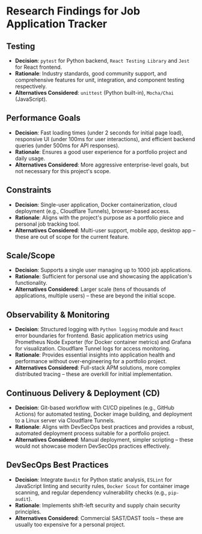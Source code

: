# Research Findings for Job Application Tracker

## Testing
*   **Decision**: `pytest` for Python backend, `React Testing Library` and `Jest` for React frontend.
*   **Rationale**: Industry standards, good community support, and comprehensive features for unit, integration, and component testing respectively.
*   **Alternatives Considered**: `unittest` (Python built-in), `Mocha/Chai` (JavaScript).

## Performance Goals
*   **Decision**: Fast loading times (under 2 seconds for initial page load), responsive UI (under 100ms for user interactions), and efficient backend queries (under 500ms for API responses).
*   **Rationale**: Ensures a good user experience for a portfolio project and daily usage.
*   **Alternatives Considered**: More aggressive enterprise-level goals, but not necessary for this project's scope.

## Constraints
*   **Decision**: Single-user application, Docker containerization, cloud deployment (e.g., Cloudflare Tunnels), browser-based access.
*   **Rationale**: Aligns with the project's purpose as a portfolio piece and personal job tracking tool.
*   **Alternatives Considered**: Multi-user support, mobile app, desktop app – these are out of scope for the current feature.

## Scale/Scope
*   **Decision**: Supports a single user managing up to 1000 job applications.
*   **Rationale**: Sufficient for personal use and showcasing the application's functionality.
*   **Alternatives Considered**: Larger scale (tens of thousands of applications, multiple users) – these are beyond the initial scope.

## Observability & Monitoring
*   **Decision**: Structured logging with `Python logging` module and `React` error boundaries for frontend. Basic application metrics using Prometheus Node Exporter (for Docker container metrics) and Grafana for visualization. Cloudflare Tunnel logs for access monitoring.
*   **Rationale**: Provides essential insights into application health and performance without over-engineering for a portfolio project.
*   **Alternatives Considered**: Full-stack APM solutions, more complex distributed tracing – these are overkill for initial implementation.

## Continuous Delivery & Deployment (CD)
*   **Decision**: Git-based workflow with CI/CD pipelines (e.g., GitHub Actions) for automated testing, Docker image building, and deployment to a Linux server via Cloudflare Tunnels.
*   **Rationale**: Aligns with DevSecOps best practices and provides a robust, automated deployment process suitable for a portfolio project.
*   **Alternatives Considered**: Manual deployment, simpler scripting – these would not showcase modern DevSecOps practices effectively.

## DevSecOps Best Practices
*   **Decision**: Integrate `Bandit` for Python static analysis, `ESLint` for JavaScript linting and security rules, `Docker Scout` for container image scanning, and regular dependency vulnerability checks (e.g., `pip-audit`).
*   **Rationale**: Implements shift-left security and supply chain security principles.
*   **Alternatives Considered**: Commercial SAST/DAST tools – these are usually too expensive for a personal project.